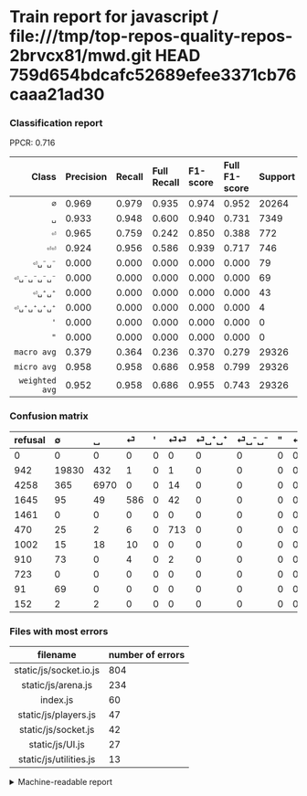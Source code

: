 # Train report for javascript / file:///tmp/top-repos-quality-repos-2brvcx81/mwd.git HEAD 759d654bdcafc52689efee3371cb76caaa21ad30

### Classification report

PPCR: 0.716

| Class | Precision | Recall | Full Recall | F1-score | Full F1-score | Support | Full Support | PPCR |
|------:|:----------|:-------|:------------|:---------|:---------|:--------|:-------------|:-----|
| `∅` | 0.969| 0.979| 0.935| 0.974| 0.952| 20264| 21206| 0.956 |
| `␣` | 0.933| 0.948| 0.600| 0.940| 0.731| 7349| 11607| 0.633 |
| `⏎` | 0.965| 0.759| 0.242| 0.850| 0.388| 772| 2417| 0.319 |
| `⏎⏎` | 0.924| 0.956| 0.586| 0.939| 0.717| 746| 1216| 0.613 |
| `⏎␣⁻␣⁻` | 0.000| 0.000| 0.000| 0.000| 0.000| 79| 989| 0.080 |
| `⏎␣⁻␣⁻␣⁻␣⁻` | 0.000| 0.000| 0.000| 0.000| 0.000| 69| 160| 0.431 |
| `⏎␣⁺␣⁺` | 0.000| 0.000| 0.000| 0.000| 0.000| 43| 1045| 0.041 |
| `⏎␣⁺␣⁺␣⁺␣⁺` | 0.000| 0.000| 0.000| 0.000| 0.000| 4| 156| 0.026 |
| `'` | 0.000| 0.000| 0.000| 0.000| 0.000| 0| 1461| 0.000 |
| `"` | 0.000| 0.000| 0.000| 0.000| 0.000| 0| 723| 0.000 |
| `macro avg` | 0.379| 0.364| 0.236| 0.370| 0.279| 29326| 40980| 0.716 |
| `micro avg` | 0.958| 0.958| 0.686| 0.958| 0.799| 29326| 40980| 0.716 |
| `weighted avg` | 0.952| 0.958| 0.686| 0.955| 0.743| 29326| 40980| 0.716 |

### Confusion matrix

|refusal|  ∅| ␣| ⏎| '| ⏎⏎| ⏎␣⁺␣⁺| ⏎␣⁻␣⁻| "| ⏎␣⁻␣⁻␣⁻␣⁻| ⏎␣⁺␣⁺␣⁺␣⁺| 
|:---|:---|:---|:---|:---|:---|:---|:---|:---|:---|:---|
|0 |0 |0 |0 |0 |0 |0 |0 |0 |0 |0 |
|942 |19830 |432 |1 |0 |1 |0 |0 |0 |0 |0 |
|4258 |365 |6970 |0 |0 |14 |0 |0 |0 |0 |0 |
|1645 |95 |49 |586 |0 |42 |0 |0 |0 |0 |0 |
|1461 |0 |0 |0 |0 |0 |0 |0 |0 |0 |0 |
|470 |25 |2 |6 |0 |713 |0 |0 |0 |0 |0 |
|1002 |15 |18 |10 |0 |0 |0 |0 |0 |0 |0 |
|910 |73 |0 |4 |0 |2 |0 |0 |0 |0 |0 |
|723 |0 |0 |0 |0 |0 |0 |0 |0 |0 |0 |
|91 |69 |0 |0 |0 |0 |0 |0 |0 |0 |0 |
|152 |2 |2 |0 |0 |0 |0 |0 |0 |0 |0 |

### Files with most errors

| filename | number of errors|
|:----:|:-----|
| static/js/socket.io.js | 804 |
| static/js/arena.js | 234 |
| index.js | 60 |
| static/js/players.js | 47 |
| static/js/socket.js | 42 |
| static/js/UI.js | 27 |
| static/js/utilities.js | 13 |

<details>
    <summary>Machine-readable report</summary>
```json
{
  "cl_report": {"\"": {"f1-score": 0.0, "precision": 0.0, "recall": 0.0, "support": 0}, "\u0027": {"f1-score": 0.0, "precision": 0.0, "recall": 0.0, "support": 0}, "macro avg": {"f1-score": 0.37033172452412316, "precision": 0.3790215247231192, "recall": 0.3641842498430736, "support": 29326}, "micro avg": {"f1-score": 0.9581599945440906, "precision": 0.9581599945440906, "recall": 0.9581599945440906, "support": 29326}, "weighted avg": {"f1-score": 0.9546604300777649, "precision": 0.9518935555093004, "recall": 0.9581599945440906, "support": 29326}, "\u2205": {"f1-score": 0.9735382198438804, "precision": 0.9685454723063397, "recall": 0.9785827082510856, "support": 20264}, "\u23ce": {"f1-score": 0.8498912255257434, "precision": 0.9654036243822076, "recall": 0.7590673575129534, "support": 772}, "\u23ce\u23ce": {"f1-score": 0.9393939393939393, "precision": 0.9235751295336787, "recall": 0.9557640750670241, "support": 746}, "\u23ce\u2423\u207a\u2423\u207a": {"f1-score": 0.0, "precision": 0.0, "recall": 0.0, "support": 43}, "\u23ce\u2423\u207a\u2423\u207a\u2423\u207a\u2423\u207a": {"f1-score": 0.0, "precision": 0.0, "recall": 0.0, "support": 4}, "\u23ce\u2423\u207b\u2423\u207b": {"f1-score": 0.0, "precision": 0.0, "recall": 0.0, "support": 79}, "\u23ce\u2423\u207b\u2423\u207b\u2423\u207b\u2423\u207b": {"f1-score": 0.0, "precision": 0.0, "recall": 0.0, "support": 69}, "\u2423": {"f1-score": 0.9404938604776684, "precision": 0.9326910210089656, "recall": 0.9484283575996735, "support": 7349}},
  "cl_report_full": {"\"": {"f1-score": 0.0, "precision": 0.0, "recall": 0.0, "support": 723}, "\u0027": {"f1-score": 0.0, "precision": 0.0, "recall": 0.0, "support": 1461}, "macro avg": {"f1-score": 0.27870134355980225, "precision": 0.3790215247231192, "recall": 0.23644104039556052, "support": 40980}, "micro avg": {"f1-score": 0.7993343384632892, "precision": 0.9581599945440906, "recall": 0.6856759394826745, "support": 40980}, "weighted avg": {"f1-score": 0.7434704115670424, "precision": 0.8497112709669119, "recall": 0.6856759394826745, "support": 40980}, "\u2205": {"f1-score": 0.9515355086372361, "precision": 0.9685454723063397, "recall": 0.9351127039517118, "support": 21206}, "\u23ce": {"f1-score": 0.3875661375661376, "precision": 0.9654036243822076, "recall": 0.24244931733553993, "support": 2417}, "\u23ce\u23ce": {"f1-score": 0.7173038229376258, "precision": 0.9235751295336787, "recall": 0.5863486842105263, "support": 1216}, "\u23ce\u2423\u207a\u2423\u207a": {"f1-score": 0.0, "precision": 0.0, "recall": 0.0, "support": 1045}, "\u23ce\u2423\u207a\u2423\u207a\u2423\u207a\u2423\u207a": {"f1-score": 0.0, "precision": 0.0, "recall": 0.0, "support": 156}, "\u23ce\u2423\u207b\u2423\u207b": {"f1-score": 0.0, "precision": 0.0, "recall": 0.0, "support": 989}, "\u23ce\u2423\u207b\u2423\u207b\u2423\u207b\u2423\u207b": {"f1-score": 0.0, "precision": 0.0, "recall": 0.0, "support": 160}, "\u2423": {"f1-score": 0.7306079664570231, "precision": 0.9326910210089656, "recall": 0.6004996984578271, "support": 11607}},
  "ppcr": 0.7156173743289409
}
```
</details>
